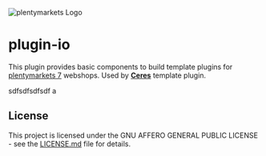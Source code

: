 ![plentymarkets Logo](http://www.plentymarkets.eu/layout/pm/images/logo/plentymarkets-logo.jpg)
# plugin-io
This plugin provides basic components to build template plugins for [plentymarkets 7](https://www.plentymarkets.eu/tour/) webshops. Used by **[Ceres](https://github.com/plentymarkets/plugin-ceres)** template plugin.

sdfsdfsdfsdf
a
## License

This project is licensed under the GNU AFFERO GENERAL PUBLIC LICENSE - see the [LICENSE.md](/LICENSE.md) file for details.
